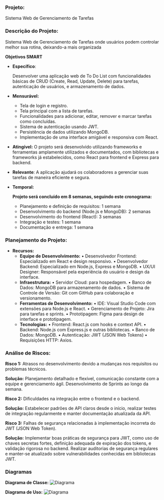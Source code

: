 ### **Projeto:**

Sistema Web de Gerenciamento de Tarefas

### **Descrição do Projeto:**

Sistema Web de Gerenciamento de Tarefas onde usuários podem controlar melhor sua rotina, deixando-a mais organizada

**Objetivos SMART**

- **Específico**:
    
    Desenvolver uma aplicação web de To Do List com funcionalidades básicas de CRUD (Create, Read, Update, Delete) para tarefas, autenticação de usuários, e armazenamento de dados.
    
- **Mensurável:**
   - Tela de login e registro.
   - Tela principal com a lista de tarefas.
   - Funcionalidades para adicionar, editar, remover e   marcar tarefas como concluídas.
   - Sistema de autenticação usando JWT.
   - Persistência de dados utilizando MongoDB.
   - Implementação de uma interface amigável e responsiva com React.
- **Atingível:**
    O projeto será desenvolvido utilizando frameworks e ferramentas amplamente utilizados e
    documentados, com bibliotecas e frameworks já estabelecidos, como React para
    frontend e Express para backend.
- **Relevante**:
    A aplicação ajudará os colaboradores a gerenciar suas tarefas de maneira
    eficiente e segura.
- **Temporal:**
    
    **Projeto será concluído em 8 semanas, seguindo este cronograma:**
    
    - Planejamento e definição de requisitos: 1 semana
    - Desenvolvimento do backend (Node.js e MongoDB): 2 semanas
    - Desenvolvimento do frontend (React): 3 semanas
    - Integração e testes: 1 semana
    - Documentação e entrega: 1 semana

### **Planejamento do Projeto:**
<!-- - **Cronograma:**

| Etapa | Descrição | Tempo Estimado |
| --- | --- | --- |
| Planejamento e definição de requisitos | Levantamento de requisitos, escopo, diagramas, objetivos e recursos | 1 semana |
| Desenvolvimento do backend | Configuração do ambiente, criação de models e controllers, implementação de funcionalidades backend (Node.js e MongoDB) | 2 semanas |
| Desenvolvimento do frontend | Implementação da interface do usuário e funcionalidades frontend (React) | 3 semanas |
| Integração e testes | Integração entre frontend e backend, testes funcionais, correção de bugs | 1 semana |
| Documentação e entrega | Revisão final, documentação técnica e de usuário, preparação para entrega | 1 semana | -->
- **Recursos:**
    - **Equipe de Desenvolvimento:**
    • Desenvolvedor Frontend: Especializado em React e design responsivo.
    • Desenvolvedor Backend: Especializado em Node.js, Express e MongoDB.
    • UX/UI Designer: Responsável pela experiência do usuário e design da interface.
    - **Infraestrutura:**
    • Servidor Cloud: para hospedagem.
    • Banco de Dados: MongoDB para armazenamento de dados.
    • Sistema de Controle de Versão: Git com GitHub para colaboração e versionamento.
    - **Ferramentas de Desenvolvimento:**
    • IDE: Visual Studio Code com extensões para Node.js e React.
    • Gerenciamento de Projeto: Jira para tarefas e sprints.
    • Prototipagem: Figma para design de interface e prototipagem.
    - **Tecnologias:**
    • Frontend: React.js com hooks e context API.
    • Backend: Node.js com Express.js e outras bibliotecas.
    • Banco de Dados: MongoDB.
    • Autenticação: JWT (JSON Web Tokens)
    • Requisições HTTP: Axios.

### **Análise de Riscos:**

**Risco 1:** Atrasos no desenvolvimento devido a mudanças nos requisitos ou problemas técnicos.

**Solução:** Planejamento detalhado e flexível, comunicação constante com a equipe e gerenciamento ágil. Desenvolvimento de Sprints ao longo da semana.

**Risco 2:** Dificuldades na integração entre o frontend e o backend.

**Solução:** Estabelecer padrões de API claros desde o início, realizar testes de integração regularmente e manter documentação atualizada da API.

**Risco 3:** Falhas de segurança relacionadas à implementação incorreta do JWT (JSON Web Token).

**Solução:** Implementar boas práticas de segurança para JWT, como uso de chaves secretas fortes, definição adequada de expiração dos tokens, e validação rigorosa no backend. Realizar auditorias de segurança regulares e manter-se atualizado sobre vulnerabilidades conhecidas em bibliotecas JWT.


### **Diagramas**

**Diagrama de Classe:**
![Diagrama](/diagramas/diagramaClasse.png)

**Diagrama de Uso:**
![Diagrama](/diagramas/diagramaFluxo.png)